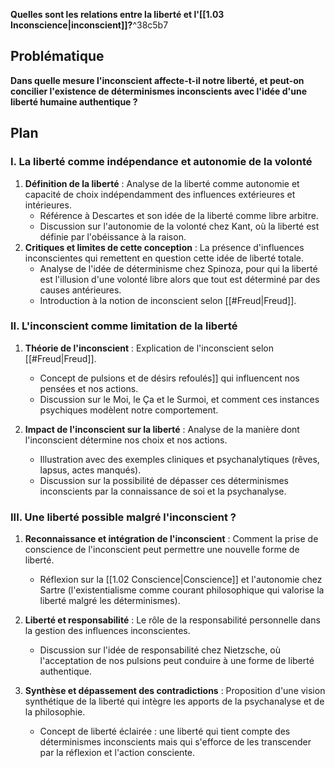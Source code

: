 **Quelles sont les relations entre la liberté et l'[[1.03 Inconscience|inconscient]]?**^38c5b7

## Problématique

**Dans quelle mesure l'inconscient affecte-t-il notre liberté, et peut-on concilier l'existence de déterminismes inconscients avec l'idée d'une liberté humaine authentique ?**

## Plan

### I. La liberté comme indépendance et autonomie de la volonté

1. **Définition de la liberté** : Analyse de la liberté comme autonomie et capacité de choix indépendamment des influences extérieures et intérieures.
    - Référence à Descartes et son idée de la liberté comme libre arbitre.
    - Discussion sur l'autonomie de la volonté chez Kant, où la liberté est définie par l'obéissance à la raison.
2. **Critiques et limites de cette conception** : La présence d'influences inconscientes qui remettent en question cette idée de liberté totale.
    - Analyse de l'idée de déterminisme chez Spinoza, pour qui la liberté est l'illusion d'une volonté libre alors que tout est déterminé par des causes antérieures.
    - Introduction à la notion de inconscient selon [[#Freud|Freud]].

### II. L'inconscient comme limitation de la liberté

1. **Théorie de l'inconscient** : Explication de l'inconscient selon [[#Freud|Freud]].

    - Concept de pulsions et de désirs refoulés]] qui influencent nos pensées et nos actions.
    - Discussion sur le Moi, le Ça et le Surmoi, et comment ces instances psychiques modèlent notre comportement.

2. **Impact de l'inconscient sur la liberté** : Analyse de la manière dont l'inconscient détermine nos choix et nos actions.

    - Illustration avec des exemples cliniques et psychanalytiques (rêves, lapsus, actes manqués).
    - Discussion sur la possibilité de dépasser ces déterminismes inconscients par la connaissance de soi et la psychanalyse.

### III. Une liberté possible malgré l'inconscient ?

1. **Reconnaissance et intégration de l'inconscient** : Comment la prise de conscience de l'inconscient peut permettre une nouvelle forme de liberté.

    - Réflexion sur la [[1.02 Conscience|Conscience]] et l'autonomie chez Sartre (l'existentialisme comme courant philosophique qui valorise la liberté malgré les déterminismes).

1. **Liberté et responsabilité** : Le rôle de la responsabilité personnelle dans la gestion des influences inconscientes.

    - Discussion sur l'idée de responsabilité chez Nietzsche, où l'acceptation de nos pulsions peut conduire à une forme de liberté authentique.

1. **Synthèse et dépassement des contradictions** : Proposition d'une vision synthétique de la liberté qui intègre les apports de la psychanalyse et de la philosophie.
    - Concept de liberté éclairée : une liberté qui tient compte des déterminismes inconscients mais qui s'efforce de les transcender par la réflexion et l'action consciente.

